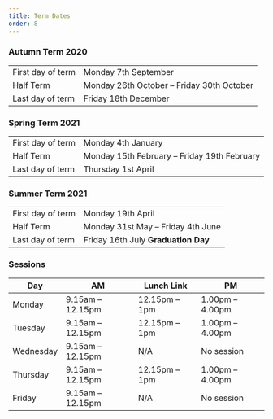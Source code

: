 ```yaml
---
title: Term Dates
order: 8
---
```


### Autumn Term 2020

|                   |                                           |
| ----------------- | ----------------------------------------- |
| First day of term | Monday 7th September                      |
| Half Term         | Monday 26th October – Friday 30th October |
| Last day of term  | Friday 18th December                      |

### Spring Term 2021

|                   |                                             |
| ----------------- | ------------------------------------------- |
| First day of term | Monday 4th January                          |
| Half Term         | Monday 15th February – Friday 19th February |
| Last day of term  | Thursday 1st April                          |

### Summer Term 2021

|                   |                                     |
| ----------------- | ----------------------------------- |
| First day of term | Monday 19th April                   |
| Half Term         | Monday 31st May – Friday 4th June   |
| Last day of term  | Friday 16th July **Graduation Day** |

### Sessions

| Day       | AM               | Lunch Link    | PM              |
| --------- | ---------------- | ------------- | --------------- |
| Monday    | 9.15am – 12.15pm | 12.15pm – 1pm | 1.00pm – 4.00pm |
| Tuesday   | 9.15am – 12.15pm | 12.15pm – 1pm | 1.00pm – 4.00pm |
| Wednesday | 9.15am – 12.15pm | N/A           | No session      |
| Thursday  | 9.15am – 12.15pm | 12.15pm – 1pm | 1.00pm – 4.00pm |
| Friday    | 9.15am – 12.15pm | N/A           | No session      |
